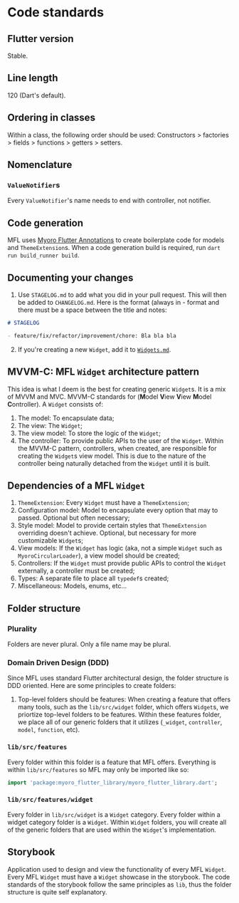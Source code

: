 # Code standards

## Flutter version

Stable.

## Line length

120 (Dart's default).

## Ordering in classes

Within a class, the following order should be used: Constructors > factories > fields > functions > getters > setters.

## Nomenclature

### `ValueNotifier`s

Every `ValueNotifier`'s name needs to end with controller, not notifier.

## Code generation

MFL uses [Myoro Flutter Annotations](https://github.com/antonkoetzler/myoro_flutter_annotations) to create boilerplate code for models and `ThemeExtension`s. When a code generation build is required, run `dart run build_runner build`.

## Documenting your changes

1. Use `STAGELOG.md` to add what you did in your pull request. This will then be added to `CHANGELOG.md`. Here is the format (always in - format and there must be a space between the title and notes:

```markdown
# STAGELOG

- feature/fix/refactor/improvement/chore: Bla bla bla
```

2. If you're creating a new `Widget`, add it to [`Widgets.md`](https://github.com/antonkoetzler/myoro_flutter_library/blob/main/doc/Widgets.md).

## MVVM-C: MFL `Widget` architecture pattern

This idea is what I deem is the best for creating generic `Widget`s. It is a mix of MVVM and MVC. MVVM-C standards for (**M**odel **V**iew **V**iew **M**odel **C**ontroller). A `Widget` consists of:

1. The model: To encapsulate data;
1. The view: The `Widget`;
1. The view model: To store the logic of the `Widget`;
1. The controller: To provide public APIs to the user of the `Widget`. Within the MVVM-C pattern, controllers, when created, are responsible for creating the `Widget`s view model. This is due to the nature of the controller being naturally detached from the `Widget` until it is built.

## Dependencies of a MFL `Widget`

1. `ThemeExtension`: Every `Widget` must have a `ThemeExtension`;
1. Configuration model: Model to encapsulate every option that may to passed. Optional but often necessary;
1. Style model: Model to provide certain styles that `ThemeExtension` overriding doesn't achieve. Optional, but necessary for more customizable `Widget`s;
1. View models: If the `Widget` has logic (aka, not a simple `Widget` such as `MyoroCircularLoader`), a view model should be created;
1. Controllers: If the `Widget` must provide public APIs to control the `Widget` externally, a controller must be created;
1. Types: A separate file to place all `typedef`s created;
1. Miscellaneous: Models, enums, etc...

## Folder structure

### Plurality

Folders are never plural. Only a file name may be plural.

### Domain Driven Design (DDD)

Since MFL uses standard Flutter architectural design, the folder structure is DDD oriented. Here are some principles to create folders:

1. Top-level folders should be features: When creating a feature that offers many tools, such as the `lib/src/widget` folder, which offers `Widget`s, we priortize top-level folders to be features. Within these features folder, we place all of our generic folders that it utilizes (`_widget`, `controller`, `model`, `function`, etc).

### `lib/src/features`

Every folder within this folder is a feature that MFL offers. Everything is within `lib/src/features` so MFL may only be imported like so:

```dart
import 'package:myoro_flutter_library/myoro_flutter_library.dart';
```

### `lib/src/features/widget`

Every folder in `lib/src/widget` is a `Widget` category. Every folder within a widget category folder is a `Widget`. Within `Widget` folders, you will create all of the generic folders that are used within the `Widget`'s implementation.

## Storybook

Application used to design and view the functionality of every MFL `Widget`. Every MFL `Widget` must have a `Widget` showcase in the storybook. The code standards of the storybook follow the same principles as `lib`, thus the folder structure is quite self explanatory.
